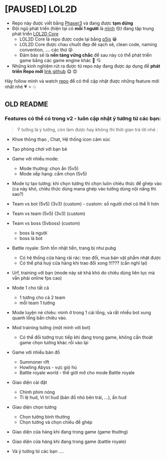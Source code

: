 # [PAUSED] LOL2D

- Repo này được viết bằng [Phaser3](https://phaser.io/phaser3) và đang được **tạm dừng**
- Đội ngũ phát triển (hiện tại có **mỗi 1 người** là [mình](https://github.com/hoangtran0410) :cry:)  đang tập trung phát triển [LOL2D Core](https://github.com/LOL2D/LOL2D_core)
	- LOL2D Core là repo được code lại bằng [p5js](https://p5js.org/) :grin:
	- LOL2D Core được chau chuốt đẹp đẽ sạch sẽ, clean code, naming convention, .... các thứ :stuck_out_tongue_closed_eyes: 
	- Đảm bảo sẽ là **nền tảng vững chắc** để sau này có thể phát triển game bằng các game engine khác :star2: :cupid:
- Những kinh nghiệm rút ra được từ repo này đang được áp dụng để **phát triển  Repo mới** [link github](https://github.com/LOL2D/LOL2D_core)  :yum: :heart_eyes:

Hãy follow mình và watch [repo](https://github.com/LOL2D/LOL2D_core) để có thể cập nhật được những feature mới nhất nhé :heartpulse: :star: :boom:


## OLD README

### Features có thể có trong v2 - luôn cập nhật ý tưởng từ các bạn:

> Ý tưởng là ý tưởng, còn làm được hay không thì thời gian trả lời nhé :

- Khoe thông thạo , Chat, Hệ thống icon cảm xúc
- Tạo phòng chơi với bạn bè
- Game với nhiều mode:

  - Mode thường: chọn ẩn (5v5)
  - Mode xếp hạng: cấm chọn (5v5)

- Mode tự tạo tướng: khi chọn tướng thì chọn luôn chiêu thức để ghép vào (ca này khó, chiêu thức dùng mana ghép vào tướng dùng nội năng thì sao?)
- Team vs bot (5v5) (3v3) (custom) - custom: số người chơi có thể Ít hơn
- Team vs team (5v5) (3v3) (custom)
- Team vs boss (5vboss) (custom)

  - boss là người
  - boss là bot

- Battle royale: Sinh tồn nhặt tiền, trang bị như pubg

  - Có hệ thống cửa hàng rải rác: trao đổi, mua bán vật phẩm nhặt được
  - Có thể phá huỷ cửa hàng khi trao đổi xong !!!??? (cần nghĩ lại)

- Urf, training với bạn (mode này sẽ khá khó do chiêu dùng liên tục mà vẫn phải online fps cao)
- Mode 1 cho tất cả

  - 1 tướng cho cả 2 team
  - mỗi team 1 tướng

- Mode luyện né chiêu: mình ở trong 1 cái lồng, và rất nhiều bot xung quanh lồng bắn chiêu vào.
- Mod training tướng (một mình với bot)

  - Có thể đổi tướng trực tiếp khi đang trong game, không cần thoát game chọn tướng khác rồi vào lại

- Game với nhiều bản đồ

  - Summoner rift
  - Howling Abyss - vực gió hú
  - Battle royale world - thế giới mở cho mode Battle royale

- Giao diện cài đặt

  - Chỉnh phím nóng
  - Tỉ lệ hud, Ví trí hud (bản đồ nhỏ bên trái, ...), ẩn hud

- Giao diện chọn tướng

  - Chọn tướng bình thường
  - Chọn tướng và chọn chiêu để ghép

- Giao diện cửa hàng khi đang trong game (game thường)
- Giao diện cửa hàng khi đang trong game (battle royale)
- Và ý tưởng từ các bạn ....

